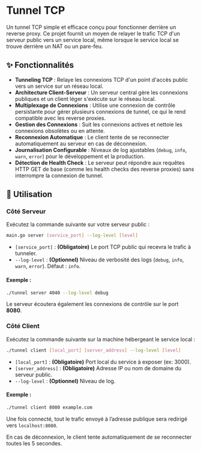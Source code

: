 
# Tunnel TCP

Un tunnel TCP simple et efficace conçu pour fonctionner derrière un reverse proxy. Ce projet fournit un moyen de relayer le trafic TCP d'un serveur public vers un service local, même lorsque le service local se trouve derrière un NAT ou un pare-feu.

## ✨ Fonctionnalités

- **Tunneling TCP** : Relaye les connexions TCP d'un point d'accès public vers un service sur un réseau local.
- **Architecture Client-Serveur** : Un serveur central gère les connexions publiques et un client léger s'exécute sur le réseau local.
- **Multiplexage de Connexions** : Utilise une connexion de contrôle persistante pour gérer plusieurs connexions de tunnel, ce qui le rend compatible avec les reverse proxies.
- **Gestion des Connexions** : Suit les connexions actives et nettoie les connexions obsolètes ou en attente.
- **Reconnexion Automatique** : Le client tente de se reconnecter automatiquement au serveur en cas de déconnexion.
- **Journalisation Configurable** : Niveaux de log ajustables (`debug`, `info`, `warn`, `error`) pour le développement et la production.
- **Détection de Health Check** : Le serveur peut répondre aux requêtes HTTP GET de base (comme les health checks des reverse proxies) sans interrompre la connexion de tunnel.

## 🚀 Utilisation

### Côté Serveur

Exécutez la commande suivante sur votre serveur public :

```sh
main.go server [service_port] --log-level [level]
```

- `[service_port]` : **(Obligatoire)** Le port TCP public qui recevra le trafic à tunneler.
- `--log-level` : **(Optionnel)** Niveau de verbosité des logs (`debug`, `info`, `warn`, `error`). Défaut : `info`.

#### Exemple :

```sh
./tunnel server 4040 --log-level debug
```

Le serveur écoutera également les connexions de contrôle sur le port **8080**.

### Côté Client

Exécutez la commande suivante sur la machine hébergeant le service local :

```sh
./tunnel client [local_port] [server_address] --log-level [level]
```

- `[local_port]` : **(Obligatoire)** Port local du service à exposer (ex: 3000).
- `[server_address]` : **(Obligatoire)** Adresse IP ou nom de domaine du serveur public.
- `--log-level` : **(Optionnel)** Niveau de log.

#### Exemple :

```sh
./tunnel client 8080 example.com
```

Une fois connecté, tout le trafic envoyé à l’adresse publique sera redirigé vers `localhost:8080`.

En cas de déconnexion, le client tente automatiquement de se reconnecter toutes les 5 secondes.
